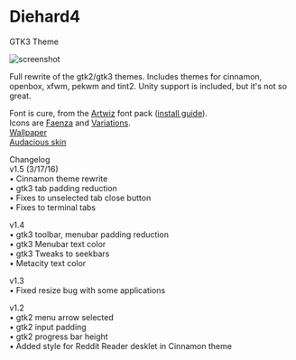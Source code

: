 # Diehard4
GTK3 Theme

![screenshot](http://i.imgur.com/7yelOkR.png)

Full rewrite of the gtk2/gtk3 themes. Includes themes for cinnamon, openbox, xfwm, pekwm and tint2. Unity support is included, but it's not so great.

Font is cure, from the [Artwiz](http://sourceforge.net/projects/artwiz-latin1) font pack ([install guide](http://whatnotlinux.blogspot.com/2011/11/install-artwiz-fonts-in-ubuntu.html)).  
Icons are [Faenza](http://tiheum.deviantart.com/art/Faenza-Icons-173323228) and [Variations](http://www.deviantart.com/art/VARIATIONS-1-201731613).  
[Wallpaper](http://i.imgbox.com/o3LkOuEW.png)  
[Audacious skin](http://zomby.deviantart.com/art/Diehard4-for-Audacious-599888259)  

Changelog  
v1.5 (3/17/16)  
• Cinnamon theme rewrite  
• gtk3 tab padding reduction  
• Fixes to unselected tab close button  
• Fixes to terminal tabs  

v1.4  
• gtk3 toolbar, menubar padding reduction  
• gtk3 Menubar text color  
• gtk3 Tweaks to seekbars  
• Metacity text color  

v1.3  
• Fixed resize bug with some applications

v1.2  
• gtk2 menu arrow selected  
• gtk2 input padding  
• gtk2 progress bar height  
• Added style for Reddit Reader desklet in Cinnamon theme
